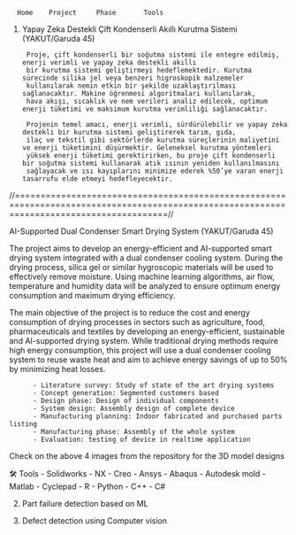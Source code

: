 
      Home    Project     Phase       Tools 
      
1. Yapay Zeka Destekli Çift Kondenserli Akıllı Kurutma Sistemi    (YAKUT/Garuda 45)

        Proje, çift kondenserli bir soğutma sistemi ile entegre edilmiş, enerji verimli ve yapay zeka destekli akıllı 
        bir kurutma sistemi geliştirmeyi hedeflemektedir. Kurutma sürecinde silika jel veya benzeri higroskopik malzemeler 
        kullanılarak nemin etkin bir şekilde uzaklaştırılması sağlanacaktır. Makine öğrenmesi algoritmaları kullanılarak, 
        hava akışı, sıcaklık ve nem verileri analiz edilecek, optimum enerji tüketimi ve maksimum kurutma verimliliği sağlanacaktır. 
        
        Projenin temel amacı, enerji verimli, sürdürülebilir ve yapay zeka destekli bir kurutma sistemi geliştirerek tarım, gıda, 
        ilaç ve tekstil gibi sektörlerde kurutma süreçlerinin maliyetini ve enerji tüketimini düşürmektir. Geleneksel kurutma yöntemleri 
        yüksek enerji tüketimi gerektirirken, bu proje çift kondenserli bir soğutma sistemi kullanarak atık ısının yeniden kullanılmasını 
        sağlayacak ve ısı kayıplarını minimize ederek %50’ye varan enerji tasarrufu elde etmeyi hedefleyecektir.
//==========================================================================================================================================//

AI-Supported Dual Condenser Smart Drying System (YAKUT/Garuda 45)

The project aims to develop an energy-efficient and AI-supported smart drying system integrated with a dual condenser cooling system. During the 
drying process, silica gel or similar hygroscopic materials will be used to effectively remove moisture. Using machine learning algorithms, air flow, 
temperature and humidity data will be analyzed to ensure optimum energy consumption and maximum drying efficiency.

The main objective of the project is to reduce the cost and energy consumption of drying processes in sectors such as agriculture, food, pharmaceuticals 
and textiles by developing an energy-efficient, sustainable and AI-supported drying system. While traditional drying methods require high energy consumption, 
this project will use a dual condenser cooling system to reuse waste heat and aim to achieve energy savings of up to 50% by minimizing heat losses.
        
          - Literature survey: Study of state of the art drying systems 
          - Concept generation: Segmented customers based 
          - Design phase: Design of individual components 
          - System design: Assembly design of complete device 
          - Manufacturing planning: Indoor fabricated and purchased parts listing 
          - Manufacturing phase: Assembly of the whole system 
          - Evaluation: testing of device in realtime application 

Check on the above 4 images from the repository for the 3D model designs 

  
 🛠️ Tools
      - Solidworks 
      - NX 
      - Creo 
      - Ansys 
      - Abaqus 
      - Autodesk mold 
      - Matlab 
      - Cyclepad 
      - R 
      - Python 
      - C++ 
      - C# 
  
   2. Part failure detection based on ML</h3>
   3. Defect detection using Computer vision</h3>
  
   
       </div>
  </div>
</div>
